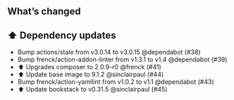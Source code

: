 ## What’s changed

## ⬆️ Dependency updates

- Bump actions/stale from v3.0.14 to v3.0.15 @dependabot (#38)
- Bump frenck/action-addon-linter from v1.3.1 to v1.4 @dependabot (#39)
- ⬆ Upgrades composer to 2.0.9-r0 @frenck (#41)
- ⬆ Update base image to 9.1.2 @sinclairpaul (#44)
- Bump frenck/action-yamllint from v1.0.2 to v1.1 @dependabot (#43)
- ⬆ Update bookstack to v0.31.5 @sinclairpaul (#45)
